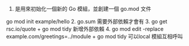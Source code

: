 1. 是用來初始化一個新的 Go 模組，並創建一個 go.mod 文件 
<!-- example 代表一個假設的域名或組織名稱，hello 是專案名稱 -->
go mod init example/hello 
2.  go.sum 需要外部依賴才會有
3. go get rsc.io/quote + go mod tidy 新增外部依賴
4. go mod edit -replace example.com/greetings=../module + go mod tidy 可以local 模組互相呼叫